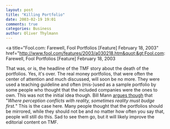 ```yaml
---
layout: post
title: "Killing Portfolio"
date: 2003-02-19 19:01
comments: true
categories: Business
author: Oliver Thylmann
---
```



&lt;a title=&quot;Fool.com: Farewell, Fool Portfolios [Feature] February 18, 2003&quot; href=&quot;http://www.fool.com/features/2003/a030218.htm&quot;&gt;Fool.com: Farewell, Fool Portfolios [Feature] February 18, 2003

That was, or is, the headline of the TMF story about the death of the portfolios. Yes, it's over. The real money portfolios, that were often the center of attention and much discussed, will soon be no more. They were used a teaching guideline and often (mis-)used as a sample portfolio by some people who thought that the included companies were the ones to own. This was not the initial idea though. Bill Mann [argues though](http://www.fool.com/portfolios/rulemaker/2003/rulemaker030219.htm) that &quot;*Where perception conflicts with reality, sometimes reality must budge first.*&quot; This is the case here. Many people thought that the portfolios should be mirrored, while they should not be and no matter how often you say that, people will still do this. Sad to see them go, but it will likely improve the editorial content on TMF.


